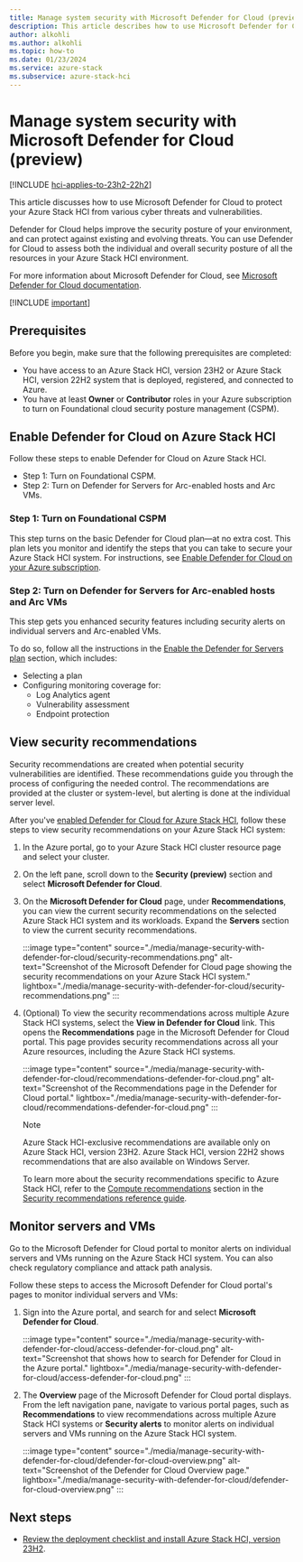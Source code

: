 ```yaml
---
title: Manage system security with Microsoft Defender for Cloud (preview)
description: This article describes how to use Microsoft Defender for Cloud to secure your Azure Stack HCI system (preview).
author: alkohli
ms.author: alkohli
ms.topic: how-to
ms.date: 01/23/2024
ms.service: azure-stack
ms.subservice: azure-stack-hci
---
```


# Manage system security with Microsoft Defender for Cloud (preview)

[!INCLUDE [hci-applies-to-23h2-22h2](../../includes/hci-applies-to-23h2-22h2.md)]

This article discusses how to use Microsoft Defender for Cloud to protect your Azure Stack HCI from various cyber threats and vulnerabilities.

Defender for Cloud helps improve the security posture of your environment, and can protect against existing and evolving threats. You can use Defender for Cloud to assess both the individual and overall security posture of all the resources in your Azure Stack HCI environment.

For more information about Microsoft Defender for Cloud, see [Microsoft Defender for Cloud documentation](/azure/defender-for-cloud/).

[!INCLUDE [important](../../includes/hci-preview.md)]

## Prerequisites

Before you begin, make sure that the following prerequisites are completed:

- You have access to an Azure Stack HCI, version 23H2 or Azure Stack HCI, version 22H2 system that is deployed, registered, and connected to Azure.
- You have at least **Owner** or **Contributor** roles in your Azure subscription to turn on Foundational cloud security posture management (CSPM).

## Enable Defender for Cloud on Azure Stack HCI

Follow these steps to enable Defender for Cloud on Azure Stack HCI.

- Step 1: Turn on Foundational CSPM.
- Step 2: Turn on Defender for Servers for Arc-enabled hosts and Arc VMs.

### Step 1: Turn on Foundational CSPM

This step turns on the basic Defender for Cloud plan—at no extra cost. This plan lets you monitor and identify the steps that you can take to secure your Azure Stack HCI system. For instructions, see [Enable Defender for Cloud on your Azure subscription](/azure/defender-for-cloud/connect-azure-subscription#enable-defender-for-cloud-on-your-azure-subscription).

### Step 2: Turn on Defender for Servers for Arc-enabled hosts and Arc VMs

This step gets you enhanced security features including security alerts on individual servers and Arc-enabled VMs.

To do so, follow all the instructions in the [Enable the Defender for Servers plan](/azure/defender-for-cloud/tutorial-enable-servers-plan#enable-the-defender-for-servers-plan) section, which includes:

- Selecting a plan
- Configuring monitoring coverage for:
   - Log Analytics agent
   - Vulnerability assessment
   - Endpoint protection

## View security recommendations

Security recommendations are created when potential security vulnerabilities are identified. These recommendations guide you through the process of configuring the needed control. The recommendations are provided at the cluster or system-level, but alerting is done at the individual server level.

After you've [enabled Defender for Cloud for Azure Stack HCI](#enable-defender-for-cloud-for-azure-stack-hci), follow these steps to view security recommendations on your Azure Stack HCI system:

1. In the Azure portal, go to your Azure Stack HCI cluster resource page and select your cluster.

1. On the left pane, scroll down to the **Security (preview)** section and select **Microsoft Defender for Cloud**.

1. On the **Microsoft Defender for Cloud** page, under **Recommendations**, you can view the current security recommendations on the selected Azure Stack HCI system and its workloads. Expand the **Servers** section to view the current security recommendations.

   :::image type="content" source="./media/manage-security-with-defender-for-cloud/security-recommendations.png" alt-text="Screenshot of the Microsoft Defender for Cloud page showing the security recommendations on your Azure Stack HCI system." lightbox="./media/manage-security-with-defender-for-cloud/security-recommendations.png" :::

1. (Optional) To view the security recommendations across multiple Azure Stack HCI systems, select the **View in Defender for Cloud** link. This opens the **Recommendations** page in the Microsoft Defender for Cloud portal. This page provides security recommendations across all your Azure resources, including the Azure Stack HCI systems.

   :::image type="content" source="./media/manage-security-with-defender-for-cloud/recommendations-defender-for-cloud.png" alt-text="Screenshot of the Recommendations page in the Defender for Cloud portal." lightbox="./media/manage-security-with-defender-for-cloud/recommendations-defender-for-cloud.png" :::

   > [!NOTE]
   > Azure Stack HCI-exclusive recommendations are available only on Azure Stack HCI, version 23H2. Azure Stack HCI, version 22H2 shows recommendations that are also available on Windows Server.

   To learn more about the security recommendations specific to Azure Stack HCI, refer to the [Compute recommendations](/azure/defender-for-cloud/recommendations-reference#compute-recommendations) section in the [Security recommendations reference guide](/azure/defender-for-cloud/recommendations-reference).

## Monitor servers and VMs

Go to the Microsoft Defender for Cloud portal to monitor alerts on individual servers and VMs running on the Azure Stack HCI system. You can also check regulatory compliance and attack path analysis.

Follow these steps to access the Microsoft Defender for Cloud portal's pages to monitor individual servers and VMs:

1. Sign into the Azure portal, and search for and select **Microsoft Defender for Cloud**.

   :::image type="content" source="./media/manage-security-with-defender-for-cloud/access-defender-for-cloud.png" alt-text="Screenshot that shows how to search for Defender for Cloud in the Azure portal." lightbox="./media/manage-security-with-defender-for-cloud/access-defender-for-cloud.png" :::

1. The **Overview** page of the Microsoft Defender for Cloud portal displays. From the left navigation pane, navigate to various portal pages, such as **Recommendations** to view recommendations across multiple Azure Stack HCI systems or **Security alerts** to monitor alerts on individual servers and VMs running on the Azure Stack HCI system.

   :::image type="content" source="./media/manage-security-with-defender-for-cloud/defender-for-cloud-overview.png" alt-text="Screenshot of the Defender for Cloud Overview page." lightbox="./media/manage-security-with-defender-for-cloud/defender-for-cloud-overview.png" :::

## Next steps

- [Review the deployment checklist and install Azure Stack HCI, version 23H2](../deploy/deployment-checklist.md).
